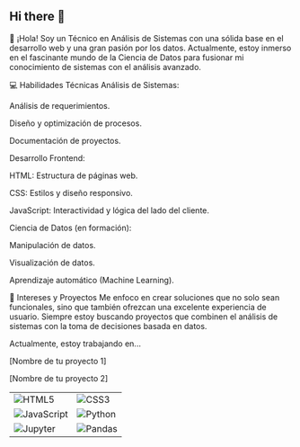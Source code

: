 ## Hi there 👋
🚀 ¡Hola!
Soy un Técnico en Análisis de Sistemas con una sólida base en el desarrollo web y una gran pasión por los datos. Actualmente, estoy inmerso en el fascinante mundo de la Ciencia de Datos para fusionar mi conocimiento de sistemas con el análisis avanzado.

💻 Habilidades Técnicas
Análisis de Sistemas:

Análisis de requerimientos.

Diseño y optimización de procesos.

Documentación de proyectos.

Desarrollo Frontend:

HTML: Estructura de páginas web.

CSS: Estilos y diseño responsivo.

JavaScript: Interactividad y lógica del lado del cliente.

Ciencia de Datos (en formación):

Manipulación de datos.

Visualización de datos.

Aprendizaje automático (Machine Learning).

🌱 Intereses y Proyectos
Me enfoco en crear soluciones que no solo sean funcionales, sino que también ofrezcan una excelente experiencia de usuario. Siempre estoy buscando proyectos que combinen el análisis de sistemas con la toma de decisiones basada en datos.

Actualmente, estoy trabajando en...

[Nombre de tu proyecto 1]

[Nombre de tu proyecto 2]


| | |
| :--- | :--- |
| ![HTML5](https://img.shields.io/badge/HTML5-E34F26?style=for-the-badge&logo=html5&logoColor=white) | ![CSS3](https://img.shields.io/badge/CSS3-1572B6?style=for-the-badge&logo=css3&logoColor=white) |
| ![JavaScript](https://img.shields.io/badge/JavaScript-F7DF1E?style=for-the-badge&logo=javascript&logoColor=black) | ![Python](https://img.shields.io/badge/Python-3776AB?style=for-the-badge&logo=python&logoColor=white) |
| ![Jupyter](https://img.shields.io/badge/Jupyter-F37626?style=for-the-badge&logo=jupyter&logoColor=white) | ![Pandas](https://img.shields.io/badge/Pandas-150458?style=for-the-badge&logo=pandas&logoColor=white) |


<!--
**Marce-zyzz/Marce-zyzz** is a ✨ _special_ ✨ repository because its `README.md` (this file) appears on your GitHub profile.

Here are some ideas to get you started:

- 🔭 I’m currently working on ...
- 🌱 I’m currently learning ...
- 👯 I’m looking to collaborate on ...
- 🤔 I’m looking for help with ...
- 💬 Ask me about ...
- 📫 How to reach me: ...
- 😄 Pronouns: ...
- ⚡ Fun fact: ...
-->
